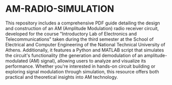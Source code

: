 # AM-RADIO-SIMULATION

This repository includes a comprehensive PDF guide detailing the design and construction of an AM (Amplitude Modulation) radio receiver circuit, developed for the course "Introductory Lab of Electronics and Telecommunications" taken during the third semester at the School of Electrical and Computer Engineering of the National Technical University of Athens. Additionally, it features a Python and MATLAB script that simulates the circuit's functionality (the generation and demodulation of an amplitude-modulated (AM) signal), allowing users to analyze and visualize its performance. Whether you're interested in hands-on circuit building or exploring signal modulation through simulation, this resource offers both practical and theoretical insights into AM technology.
